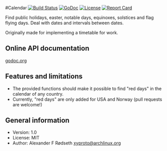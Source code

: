 #Calendar [![Build Status](https://travis-ci.org/xyproto/calendar.svg?branch=master)](https://travis-ci.org/xyproto/calendar) [![GoDoc](https://godoc.org/github.com/xyproto/calendar?status.svg)](http://godoc.org/github.com/xyproto/calendar) [![License](http://img.shields.io/badge/license-MIT-red.svg?style=flat)](https://raw.githubusercontent.com/xyproto/algernon/master/LICENSE) [![Report Card](https://img.shields.io/badge/go_report-A+-brightgreen.svg?style=flat)](http://goreportcard.com/report/xyproto/calendar)

Find public holidays, easter, notable days, equinoxes, solstices and flag flying days. Deal with dates and intervals between dates.

Originally made for implementing a timetable for work.


Online API documentation
------------------------

[godoc.org](http://godoc.org/github.com/xyproto/calendar)


Features and limitations
------------------------

* The provided functions should make it possible to find "red days" in the calendar of any country.
* Currently, "red days" are only added for USA and Norway (pull requests are welcome!)


General information
-------------------

* Version: 1.0
* License: MIT
* Author: Alexander F Rødseth <xyproto@archlinux.org>
